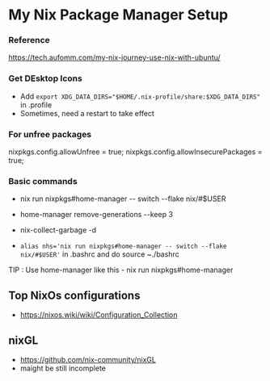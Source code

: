 # My Nix Package Manager Setup

### Reference
https://tech.aufomm.com/my-nix-journey-use-nix-with-ubuntu/

### Get DEsktop Icons
- Add `export XDG_DATA_DIRS="$HOME/.nix-profile/share:$XDG_DATA_DIRS"` in .profile
- Sometimes, need a restart to take effect

### For unfree packages
nixpkgs.config.allowUnfree = true;
nixpkgs.config.allowInsecurePackages = true;

### Basic commands
- nix run nixpkgs#home-manager -- switch --flake nix/#$USER
- home-manager remove-generations --keep 3
- nix-collect-garbage -d

- `alias nhs='nix run nixpkgs#home-manager -- switch --flake nix/#$USER'` in .bashrc and do source ~./bashrc

TIP : Use home-manager like this - nix run nixpkgs#home-manager

## Top NixOs configurations
- https://nixos.wiki/wiki/Configuration_Collection

## nixGL
- https://github.com/nix-community/nixGL
- maight be still incomplete
